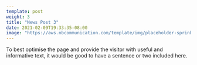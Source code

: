 ```yaml
---
template: post
weight: 3
title: "News Post 3"
date: 2021-02-09T19:33:35-08:00
image: "https://aws.nbcommunication.com/template/img/placeholder-sprinkler.jpg"
---
```


To best optimise the page and provide the visitor with useful and informative text, it would be good to have a sentence or two included here.

<!--more-->